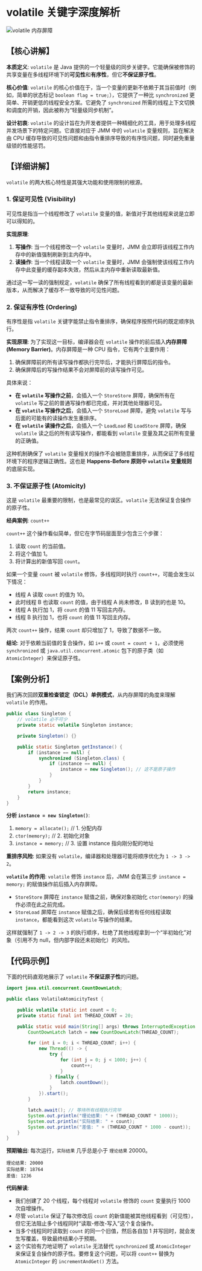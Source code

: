 # volatile 关键字深度解析

<img src="https://cdn.jsdelivr.net/gh/TOTCTS/Java-Learn-Docs@main/docs/public/assets/java/concurrent/volatile-memory-barrier.svg" alt="volatile 内存屏障" style="max-width: 800px; margin: 0 auto; display: block;"/>

## 【核心讲解】

**本质定义**: `volatile` 是 Java 提供的一个轻量级的同步关键字。它能确保被修饰的共享变量在多线程环境下的**可见性**和**有序性**，但它**不保证原子性**。

**核心价值**: `volatile` 的核心价值在于，当一个变量的更新不依赖于其当前值时（例如，简单的状态标记 `boolean flag = true;`），它提供了一种比 `synchronized` 更简单、开销更低的线程安全方案。它避免了 `synchronized` 所需的线程上下文切换和调度的开销，因此被称为“轻量级同步机制”。

**设计初衷**: `volatile` 的设计旨在为开发者提供一种精细化的工具，用于处理多线程并发场景下的特定问题。它直接对应于 JMM 中的 `volatile` 变量规则，旨在解决由 CPU 缓存导致的可见性问题和由指令重排序导致的有序性问题，同时避免重量级锁的性能惩罚。

## 【详细讲解】

`volatile` 的两大核心特性是其强大功能和使用限制的根源。

### 1. 保证可见性 (Visibility)

可见性是指当一个线程修改了 `volatile` 变量的值，新值对于其他线程来说是立即可以得知的。

**实现原理**:
1.  **写操作**: 当一个线程修改一个 `volatile` 变量时，JMM 会立即将该线程工作内存中的新值强制刷新到主内存中。
2.  **读操作**: 当一个线程读取一个 `volatile` 变量时，JMM 会强制使该线程工作内存中此变量的缓存副本失效，然后从主内存中重新读取最新值。

通过这一写一读的强制规定，`volatile` 确保了所有线程看到的都是该变量的最新版本，从而解决了缓存不一致导致的可见性问题。

### 2. 保证有序性 (Ordering)

有序性是指 `volatile` 关键字能禁止指令重排序，确保程序按照代码的既定顺序执行。

**实现原理**:
为了实现这一目标，编译器会在 `volatile` 操作的前后插入**内存屏障 (Memory Barrier)**。内存屏障是一种 CPU 指令，它有两个主要作用：
1.  确保屏障前的所有读写操作都执行完毕后，才能执行屏障后的指令。
2.  确保屏障后的写操作结果不会对屏障前的读写操作可见。

具体来说：
-   **在 `volatile` 写操作之前**，会插入一个 `StoreStore` 屏障，确保所有在 `volatile` 写之前的普通写操作都已完成，并对其他处理器可见。
-   **在 `volatile` 写操作之后**，会插入一个 `StoreLoad` 屏障，避免 `volatile` 写与后面的可能有的读操作发生重排序。
-   **在 `volatile` 读操作之后**，会插入一个 `LoadLoad` 和 `LoadStore` 屏障，确保 `volatile` 读之后的所有读写操作，都能看到 `volatile` 变量及其之前所有变量的正确值。

这种机制确保了 `volatile` 变量相关的操作不会被随意重排序，从而保证了多线程环境下的程序逻辑正确性。这也是 **Happens-Before 原则中 `volatile` 变量规则**的底层实现。

### 3. 不保证原子性 (Atomicity)

这是 `volatile` 最重要的限制，也是最常见的误区。`volatile` 无法保证复合操作的原子性。

**经典案例**: `count++`

`count++` 这个操作看似简单，但它在字节码层面至少包含三个步骤：
1.  读取 `count` 的当前值。
2.  将这个值加 1。
3.  将计算出的新值写回 `count`。

如果一个变量 `count` 被 `volatile` 修饰，多线程同时执行 `count++`，可能会发生以下情况：
-   线程 A 读取 `count` 的值为 10。
-   此时线程 B 也读取 `count` 的值，由于线程 A 尚未修改，B 读到的也是 10。
-   线程 A 执行加 1，将 `count` 的值 11 写回主内存。
-   线程 B 执行加 1，也将 `count` 的值 11 写回主内存。

两次 `count++` 操作，结果 `count` 却只增加了 1，导致了数据不一致。

**结论**: 对于依赖当前值的复合操作，如 `i++` 或 `count = count + 1`，必须使用 `synchronized` 或 `java.util.concurrent.atomic` 包下的原子类（如 `AtomicInteger`）来保证原子性。

## 【案例分析】

我们再次回顾**双重检查锁定（DCL）单例模式**，从内存屏障的角度来理解 `volatile` 的作用。

```java
public class Singleton {
    // volatile 必不可少
    private static volatile Singleton instance;

    private Singleton() {}

    public static Singleton getInstance() {
        if (instance == null) {
            synchronized (Singleton.class) {
                if (instance == null) {
                    instance = new Singleton(); // 这不是原子操作
                }
            }
        }
        return instance;
    }
}
```

**分析 `instance = new Singleton()`**:
1.  `memory = allocate();` // 1. 分配内存
2.  `ctor(memory);`       // 2. 初始化对象
3.  `instance = memory;`  // 3. 设置 instance 指向刚分配的地址

**重排序风险**: 如果没有 `volatile`，编译器和处理器可能将顺序优化为 `1 -> 3 -> 2`。

**`volatile` 的作用**:
`volatile` 修饰 `instance` 后，JMM 会在第三步 `instance = memory;` 的赋值操作前后插入内存屏障。
-   `StoreStore` 屏障在 `instance` 赋值之前，确保对象初始化 `ctor(memory)` 的操作必须在此之前完成。
-   `StoreLoad` 屏障在 `instance` 赋值之后，确保后续若有任何线程读取 `instance`，都能看到这次 `volatile` 写操作的结果。

这样就强制了 `1 -> 2 -> 3` 的执行顺序，杜绝了其他线程拿到一个“半初始化”对象（引用不为 null，但内部字段还未初始化）的风险。

## 【代码示例】

下面的代码直观地展示了 `volatile` **不保证原子性**的问题。

```java
import java.util.concurrent.CountDownLatch;

public class VolatileAtomicityTest {

    public volatile static int count = 0;
    private static final int THREAD_COUNT = 20;

    public static void main(String[] args) throws InterruptedException {
        CountDownLatch latch = new CountDownLatch(THREAD_COUNT);

        for (int i = 0; i < THREAD_COUNT; i++) {
            new Thread(() -> {
                try {
                    for (int j = 0; j < 1000; j++) {
                        count++;
                    }
                } finally {
                    latch.countDown();
                }
            }).start();
        }

        latch.await(); // 等待所有线程执行完毕
        System.out.println("理论结果: " + (THREAD_COUNT * 1000));
        System.out.println("实际结果: " + count);
        System.out.println("差值: " + (THREAD_COUNT * 1000 - count));
    }
}
```

**预期输出**:
每次运行，`实际结果` 几乎总是小于 `理论结果` 20000。
```
理论结果: 20000
实际结果: 18764
差值: 1236
```
**代码解读**:
-   我们创建了 20 个线程，每个线程对 `volatile` 修饰的 `count` 变量执行 1000 次自增操作。
-   尽管 `volatile` 保证了每次修改后 `count` 的新值能被其他线程看到（可见性），但它无法阻止多个线程同时“读取-修改-写入”这个复合操作。
-   当多个线程同时读取到 `count` 的同一个旧值，然后各自加 1 并写回时，就会发生写覆盖，导致最终结果小于预期。
-   这个实验有力地证明了 `volatile` 无法替代 `synchronized` 或 `AtomicInteger` 来保证复合操作的原子性。要修复这个问题，可以将 `count++` 替换为 `AtomicInteger` 的 `incrementAndGet()` 方法。 